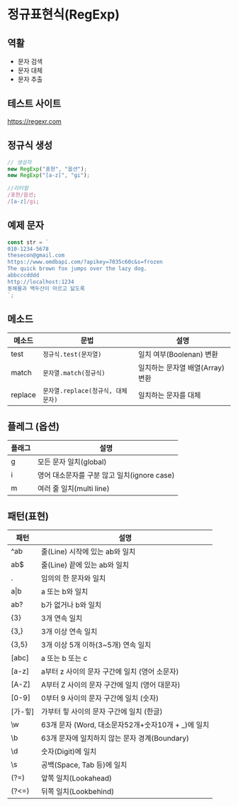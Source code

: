 # 정규표현식(RegExp)

## 역활

- 문자 검색
- 문자 대체
- 문자 추출

## 테스트 사이트

https://regexr.com

## 정규식 생성

```js
// 생성자
new RegExp("표현", "옵션");
new RegExp("[a-z]", "gi");

//리터럴
/표현/옵션;
/[a-z]/gi;
```

## 예제 문자

```js
const str = `
010-1234-5678
thesecon@gmail.com
https://www.omdbapi.com/?apikey=7035c60c&s=frozen
The quick brown fox jumps over the lazy dog.
abbcccdddd
http://localhost:1234
동해물과 백두산이 마르고 닳도록
`;
```

## 메소드

| 메소드  | 문법                               | 설명                             |
| ------- | ---------------------------------- | -------------------------------- |
| test    | `정규식.test(문자열)`              | 일치 여부(Boolenan) 변환         |
| match   | `문자열.match(정규식)`             | 일치하는 문자열 배열(Array) 변환 |
| replace | `문자열.replace(정규식, 대체문자)` | 일치하는 문자를 대체             |

## 플레그 (옵션)

| 플래그 | 설명                                        |
| ------ | ------------------------------------------- |
| g      | 모든 문자 일치(global)                      |
| i      | 영어 대소문자를 구분 않고 일치(ignore case) |
| m      | 여러 줄 일치(multi line)                    |

## 패턴(표현)

| 패턴       | 설명                                                |
| ---------- | --------------------------------------------------- |
| ^ab        | 줄(Line) 시작에 있는 ab와 일치                      |
| ab$        | 줄(Line) 끝에 있는 ab와 일치                        |
| .          | 임의의 한 문자와 일치                               |
| a&verbar;b | a 또는 b와 일치                                     |
| ab?        | b가 없거나 b와 일치                                 |
| {3}        | 3개 연속 일치                                       |
| {3,}       | 3개 이상 연속 일치                                  |
| {3,5}      | 3개 이상 5개 이하(3~5개) 연속 일치                  |
| [abc]      | a 또는 b 또는 c                                     |
| [a-z]      | a부터 z 사이의 문자 구간에 일치 (영어 소문자)       |
| [A-Z]      | A부터 Z 사이의 문자 구간에 일치 (영어 대문자)       |
| [0-9]      | 0부터 9 사이의 문자 구간에 일치 (숫자)              |
| [가-힣]    | 가부터 힣 사이의 문자 구간에 일치 (한글)            |
| \w         | 63개 문자 (Word, 대소문자52개+숫자10개 + \_)에 일치 |
| \b         | 63개 문자에 일치하지 않는 문자 경계(Boundary)       |
| \d         | 숫자(Digit)에 일치                                  |
| \s         | 공백(Space, Tab 등)에 일치                          |
| (?=)       | 앞쪽 일치(Lookahead)                                |
| (?<=)      | 뒤쪽 일치(Lookbehind)                               |
